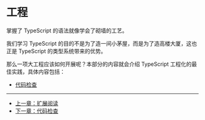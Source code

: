 # 工程

掌握了 TypeScript 的语法就像学会了砌墙的工艺。

我们学习 TypeScript 的目的不是为了造一间小茅屋，而是为了造高楼大厦，这也正是 TypeScript 的类型系统带来的优势。

那么一项大工程应该如何开展呢？本部分的内容就会介绍 TypeScript 工程化的最佳实践，具体内容包括：

- [代码检查](lint.md)

---

- [上一章：扩展阅读](../advanced/further-reading.md)
- [下一章：代码检查](lint.md)
